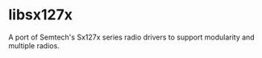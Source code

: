 # libsx127x

A port of Semtech's Sx127x series radio drivers to support modularity and multiple radios.


